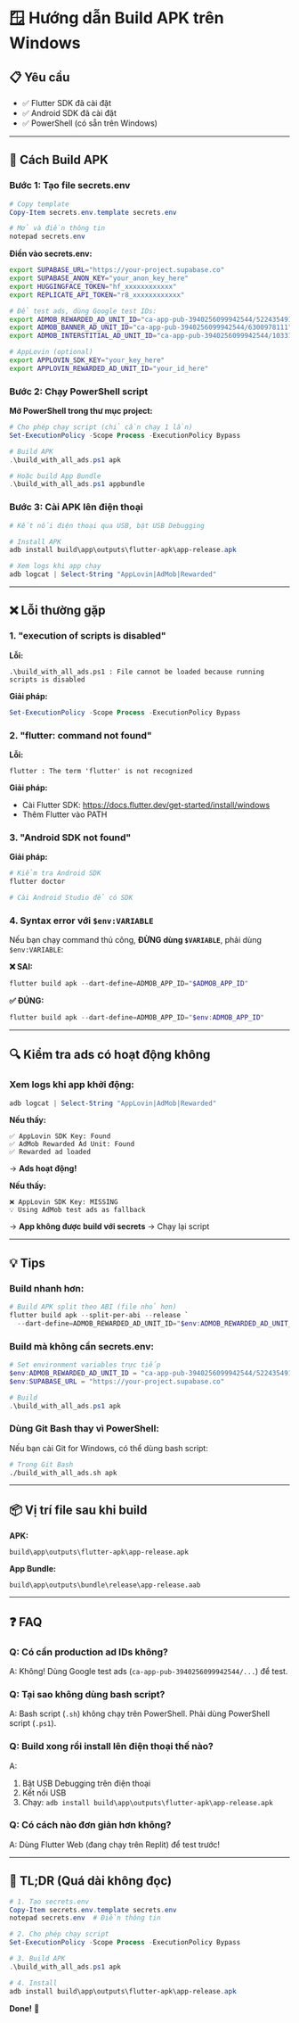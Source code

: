 # 🪟 Hướng dẫn Build APK trên Windows

## 📋 Yêu cầu

- ✅ Flutter SDK đã cài đặt
- ✅ Android SDK đã cài đặt
- ✅ PowerShell (có sẵn trên Windows)

---

## 🚀 Cách Build APK

### **Bước 1: Tạo file secrets.env**

```powershell
# Copy template
Copy-Item secrets.env.template secrets.env

# Mở và điền thông tin
notepad secrets.env
```

**Điền vào secrets.env:**
```bash
export SUPABASE_URL="https://your-project.supabase.co"
export SUPABASE_ANON_KEY="your_anon_key_here"
export HUGGINGFACE_TOKEN="hf_xxxxxxxxxxxx"
export REPLICATE_API_TOKEN="r8_xxxxxxxxxxxx"

# Để test ads, dùng Google test IDs:
export ADMOB_REWARDED_AD_UNIT_ID="ca-app-pub-3940256099942544/5224354917"
export ADMOB_BANNER_AD_UNIT_ID="ca-app-pub-3940256099942544/6300978111"
export ADMOB_INTERSTITIAL_AD_UNIT_ID="ca-app-pub-3940256099942544/1033173712"

# AppLovin (optional)
export APPLOVIN_SDK_KEY="your_key_here"
export APPLOVIN_REWARDED_AD_UNIT_ID="your_id_here"
```

### **Bước 2: Chạy PowerShell script**

**Mở PowerShell trong thư mục project:**

```powershell
# Cho phép chạy script (chỉ cần chạy 1 lần)
Set-ExecutionPolicy -Scope Process -ExecutionPolicy Bypass

# Build APK
.\build_with_all_ads.ps1 apk

# Hoặc build App Bundle
.\build_with_all_ads.ps1 appbundle
```

### **Bước 3: Cài APK lên điện thoại**

```powershell
# Kết nối điện thoại qua USB, bật USB Debugging

# Install APK
adb install build\app\outputs\flutter-apk\app-release.apk

# Xem logs khi app chạy
adb logcat | Select-String "AppLovin|AdMob|Rewarded"
```

---

## ❌ Lỗi thường gặp

### **1. "execution of scripts is disabled"**

**Lỗi:**
```
.\build_with_all_ads.ps1 : File cannot be loaded because running scripts is disabled
```

**Giải pháp:**
```powershell
Set-ExecutionPolicy -Scope Process -ExecutionPolicy Bypass
```

### **2. "flutter: command not found"**

**Lỗi:**
```
flutter : The term 'flutter' is not recognized
```

**Giải pháp:**
- Cài Flutter SDK: https://docs.flutter.dev/get-started/install/windows
- Thêm Flutter vào PATH

### **3. "Android SDK not found"**

**Giải pháp:**
```powershell
# Kiểm tra Android SDK
flutter doctor

# Cài Android Studio để có SDK
```

### **4. Syntax error với `$env:VARIABLE`**

Nếu bạn chạy command thủ công, **ĐỪNG dùng `$VARIABLE`**, phải dùng `$env:VARIABLE`:

**❌ SAI:**
```powershell
flutter build apk --dart-define=ADMOB_APP_ID="$ADMOB_APP_ID"
```

**✅ ĐÚNG:**
```powershell
flutter build apk --dart-define=ADMOB_APP_ID="$env:ADMOB_APP_ID"
```

---

## 🔍 Kiểm tra ads có hoạt động không

### **Xem logs khi app khởi động:**

```powershell
adb logcat | Select-String "AppLovin|AdMob|Rewarded"
```

**Nếu thấy:**
```
✅ AppLovin SDK Key: Found
✅ AdMob Rewarded Ad Unit: Found
✅ Rewarded ad loaded
```
→ **Ads hoạt động!**

**Nếu thấy:**
```
❌ AppLovin SDK Key: MISSING
💡 Using AdMob test ads as fallback
```
→ **App không được build với secrets** → Chạy lại script

---

## 💡 Tips

### **Build nhanh hơn:**

```powershell
# Build APK split theo ABI (file nhỏ hơn)
flutter build apk --split-per-abi --release `
  --dart-define=ADMOB_REWARDED_AD_UNIT_ID="$env:ADMOB_REWARDED_AD_UNIT_ID"
```

### **Build mà không cần secrets.env:**

```powershell
# Set environment variables trực tiếp
$env:ADMOB_REWARDED_AD_UNIT_ID = "ca-app-pub-3940256099942544/5224354917"
$env:SUPABASE_URL = "https://your-project.supabase.co"

# Build
.\build_with_all_ads.ps1 apk
```

### **Dùng Git Bash thay vì PowerShell:**

Nếu bạn cài Git for Windows, có thể dùng bash script:

```bash
# Trong Git Bash
./build_with_all_ads.sh apk
```

---

## 📦 Vị trí file sau khi build

**APK:**
```
build\app\outputs\flutter-apk\app-release.apk
```

**App Bundle:**
```
build\app\outputs\bundle\release\app-release.aab
```

---

## ❓ FAQ

### **Q: Có cần production ad IDs không?**
A: Không! Dùng Google test ads (`ca-app-pub-3940256099942544/...`) để test.

### **Q: Tại sao không dùng bash script?**
A: Bash script (`.sh`) không chạy trên PowerShell. Phải dùng PowerShell script (`.ps1`).

### **Q: Build xong rồi install lên điện thoại thế nào?**
A: 
1. Bật USB Debugging trên điện thoại
2. Kết nối USB
3. Chạy: `adb install build\app\outputs\flutter-apk\app-release.apk`

### **Q: Có cách nào đơn giản hơn không?**
A: Dùng Flutter Web (đang chạy trên Replit) để test trước!

---

## 🎯 TL;DR (Quá dài không đọc)

```powershell
# 1. Tạo secrets.env
Copy-Item secrets.env.template secrets.env
notepad secrets.env  # Điền thông tin

# 2. Cho phép chạy script
Set-ExecutionPolicy -Scope Process -ExecutionPolicy Bypass

# 3. Build APK
.\build_with_all_ads.ps1 apk

# 4. Install
adb install build\app\outputs\flutter-apk\app-release.apk
```

**Done!** 🎉
